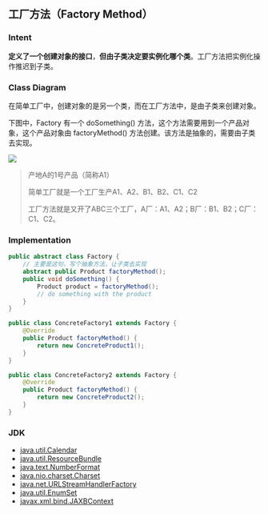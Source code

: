 ## 工厂方法（Factory Method）

### Intent

**定义了一个创建对象的接口**，**但由子类决定要实例化哪个类**。工厂方法把实例化操作推迟到子类。

### Class Diagram

在简单工厂中，创建对象的是另一个类，而在工厂方法中，是由子类来创建对象。

下图中，Factory 有一个 doSomething() 方法，这个方法需要用到一个产品对象，这个产品对象由 factoryMethod() 方法创建。该方法是抽象的，需要由子类去实现。

<img src="./image/工厂方法.png"/> 

> 产地A的1号产品（简称A1）
>
> 简单工厂就是一个工厂生产A1、A2、B1、B2、C1、C2
>
> 工厂方法就是又开了ABC三个工厂，A厂：A1、A2；B厂：B1、B2；C厂：C1、C2。

### Implementation

```java
public abstract class Factory {
    // 主要是这句，写个抽象方法，让子类去实现
    abstract public Product factoryMethod();
    public void doSomething() {
        Product product = factoryMethod();
        // do something with the product
    }
}
```

```java
public class ConcreteFactory1 extends Factory {
    @Override
    public Product factoryMethod() {
        return new ConcreteProduct1();
    }
}
```

```java
public class ConcreteFactory2 extends Factory {
    @Override
    public Product factoryMethod() {
        return new ConcreteProduct2();
    }
}
```



### JDK

- [java.util.Calendar](http://docs.oracle.com/javase/8/docs/api/java/util/Calendar.html#getInstance--)
- [java.util.ResourceBundle](http://docs.oracle.com/javase/8/docs/api/java/util/ResourceBundle.html#getBundle-java.lang.String-)
- [java.text.NumberFormat](http://docs.oracle.com/javase/8/docs/api/java/text/NumberFormat.html#getInstance--)
- [java.nio.charset.Charset](http://docs.oracle.com/javase/8/docs/api/java/nio/charset/Charset.html#forName-java.lang.String-)
- [java.net.URLStreamHandlerFactory](http://docs.oracle.com/javase/8/docs/api/java/net/URLStreamHandlerFactory.html#createURLStreamHandler-java.lang.String-)
- [java.util.EnumSet](https://docs.oracle.com/javase/8/docs/api/java/util/EnumSet.html#of-E-)
- [javax.xml.bind.JAXBContext](https://docs.oracle.com/javase/8/docs/api/javax/xml/bind/JAXBContext.html#createMarshaller--)
